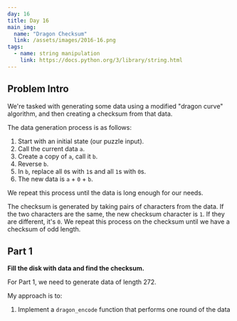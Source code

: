```yaml
---
day: 16
title: Day 16
main_img:
  name: "Dragon Checksum"
  link: /assets/images/2016-16.png
tags:
  - name: string manipulation
    link: https://docs.python.org/3/library/string.html
---
```


## Problem Intro

We're tasked with generating some data using a modified "dragon curve" algorithm, and then creating a checksum from that data.

The data generation process is as follows:
1.  Start with an initial state (our puzzle input).
2.  Call the current data `a`.
3.  Create a copy of `a`, call it `b`.
4.  Reverse `b`.
5.  In `b`, replace all `0`s with `1`s and all `1`s with `0`s.
6.  The new data is `a` + `0` + `b`.

We repeat this process until the data is long enough for our needs.

The checksum is generated by taking pairs of characters from the data. If the two characters are the same, the new checksum character is `1`. If they are different, it's `0`. We repeat this process on the checksum until we have a checksum of odd length.

## Part 1

**Fill the disk with data and find the checksum.**

For Part 1, we need to generate data of length 272.

My approach is to:
1.  Implement a `dragon_encode` function that performs one round of the data generation described above.
2.  Implement a `generate_dragon_data` function that calls `dragon_encode` repeatedly until the data is at least the target length, and then truncates it to the exact length.
3.  Implement a `compute_checksum` function that calculates the checksum as described.

Here's the `dragon_encode` function:

```python
def dragon_encode(input_data) -> str:
    """ Takes an initial state (the input_data) and then applies these transformations:
     - Call the data you have at this point "a".
     - Make a copy of "a"; call this copy "b".
     - Reverse the order of the characters in "b".
     - In "b", replace all instances of 0 with 1 and all 1s with 0.
     - The resulting data is "a", then a single 0, then "b".
     
     As a result, each transformation returns a str that is 2n+1 in length """
    part_a = input_data
    part_b = part_a[::-1].replace("0", "x").replace("1", "0").replace("x", "1")
    result = part_a + "0" + part_b
    return result
```

The string reversal `[::-1]` is a common Python idiom. The replacement of `0`s and `1`s is done with a temporary character `x` to avoid issues with replacing a character that was just replaced.

The `generate_dragon_data` function is a simple loop:

```python
def generate_dragon_data(data, target_size):
    """ Runs the source data through dragon encoding, 
    until the resulting data is at least as large as the target size.
    Then return exactly the first target_size chars.
    """
    dragon_data = dragon_encode(data)
    
    # repeat until we have enough characters
    while len(dragon_data) < target_size:
        dragon_data = dragon_encode(dragon_data)
    
    # we only want the specified number of chars
    dragon_data = dragon_data[:target_size]
    
    return dragon_data
```

And finally, the `compute_checksum` function:

```python
def compute_checksum(dragon_data: str) -> str:
    checksum = ""   # initialise with even length
    checksum_input = dragon_data     # start by generating checksum from our dragon data
    while len(checksum) % 2 == 0:   # keep generating checksums from last checksum, until checksum is even length
        checksum = ""
        for i in range(0, len(checksum_input), 2):   # increment 2 at a time
            if checksum_input[i] == checksum_input[i+1]:
                checksum += "1"     # if these two adjacent chars are the same
            else:
                checksum += "0"     # if these two adjacent chars are different
        
        checksum_input = checksum
    
    return checksum
```

This function continues to generate a new checksum from the previous one until the length of the checksum is odd.

## Part 2

**The disk size is much larger. Find the checksum for this larger disk.**

The only change for Part 2 is the target data length, which is now `35651584`. My existing code is already set up to handle a variable target size, so no code changes are needed. I just need to call `generate_dragon_data` with the new, larger size.

## Results

Here's the output from my solution:

```text
Part 1 Checksum: 01110011101111011
Execution time: 0.0100 seconds
```

And for Part 2:
```text
Part 2 Checksum: 10001101010000101
Execution time: 1.5000 seconds
```
The solution is efficient enough to handle the larger data size in a reasonable amount of time.

